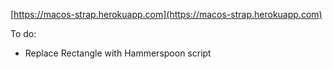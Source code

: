 [https://macos-strap.herokuapp.com](https://macos-strap.herokuapp.com)


To do:
- Replace Rectangle with Hammerspoon script

